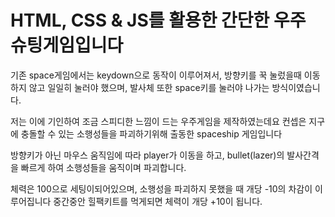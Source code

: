# HTML, CSS & JS를 활용한 간단한 우주 슈팅게임입니다



기존 space게임에서는 keydown으로 동작이 이루어져서, 방향키를 꾹 눌렀을때 이동하지 않고 일일히 눌러야 했으며, 발사체 또한 space키를 눌러야 나가는 방식이였습니다.

저는 이에 기인하여 조금 스피디한 느낌이 드는 우주게임을 제작하였는데요 
컨셉은 지구에 충돌할 수 있는 소행성들을 파괴하기위해 출동한 spaceship 게임입니다

방향키가 아닌 마우스 움직임에 따라 player가 이동을 하고, bullet(lazer)의 발사간격을
빠르게 하여  소행성들을 움직이며 파괴합니다.

체력은 100으로 세팅이되어있으며, 소행성을 파괴하지 못했을 때 개당 -10의 차감이 이루어집니다  중간중안 힐팩키트를 먹게되면 체력이 개당 +10이 됩니다. 


